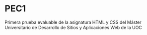 # PEC1
Primera prueba evaluable de la asignatura HTML y CSS del  Máster Universitario de Desarrollo de Sitios y Aplicaciones Web de la UOC
